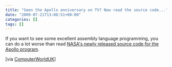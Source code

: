 ```yaml
---
title: "Seen the Apollo anniversary on TV? Now read the source code..."
date: "2009-07-21T13:08:51+00:00"
categories: []
tags: []
---
```


If you want to see some excellent  assembly language programming, you can do a lot worse than read <a href="http://code.google.com/p/virtualagc/">NASA's newly released source code for the Apollo program</a>.

[via <a href="http://www.computerworlduk.com/toolbox/open-source/blogs/index.cfm?RSS&amp;BlogId=10&amp;EntryId=2371">ComputerWorldUK</a>]
